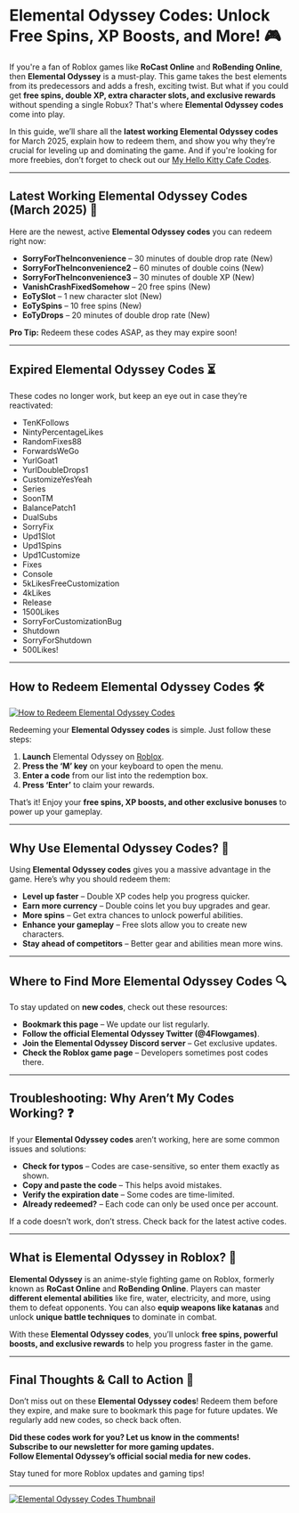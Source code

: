 # Elemental Odyssey Codes: Unlock Free Spins, XP Boosts, and More! 🎮

If you're a fan of Roblox games like **RoCast Online** and **RoBending Online**, then **Elemental Odyssey** is a must-play. This game takes the best elements from its predecessors and adds a fresh, exciting twist. But what if you could get **free spins, double XP, extra character slots, and exclusive rewards** without spending a single Robux? That's where **Elemental Odyssey codes** come into play.

In this guide, we’ll share all the **latest working Elemental Odyssey codes** for March 2025, explain how to redeem them, and show you why they’re crucial for leveling up and dominating the game. And if you're looking for more freebies, don’t forget to check out our [My Hello Kitty Cafe Codes](https://alamstore.com/my-hello-kitty-cafe-codes/).

---

## Latest Working Elemental Odyssey Codes (March 2025) 🎁

Here are the newest, active **Elemental Odyssey codes** you can redeem right now:

- **SorryForTheInconvenience** – 30 minutes of double drop rate (New)
- **SorryForTheInconvenience2** – 60 minutes of double coins (New)
- **SorryForTheInconvenience3** – 30 minutes of double XP (New)
- **VanishCrashFixedSomehow** – 20 free spins (New)
- **EoTySlot** – 1 new character slot (New)
- **EoTySpins** – 10 free spins (New)
- **EoTyDrops** – 20 minutes of double drop rate (New)

**Pro Tip:** Redeem these codes ASAP, as they may expire soon!

---

## Expired Elemental Odyssey Codes ⏳

These codes no longer work, but keep an eye out in case they’re reactivated:

- TenKFollows
- NintyPercentageLikes
- RandomFixes88
- ForwardsWeGo
- YurlGoat1
- YurlDoubleDrops1
- CustomizeYesYeah
- Series
- SoonTM
- BalancePatch1
- DualSubs
- SorryFix
- Upd1Slot
- Upd1Spins
- Upd1Customize
- Fixes
- Console
- 5kLikesFreeCustomization
- 4kLikes
- Release
- 1500Likes
- SorryForCustomizationBug
- Shutdown
- SorryForShutdown
- 500Likes!

---

## How to Redeem Elemental Odyssey Codes 🛠️

[![How to Redeem Elemental Odyssey Codes](https://alamstore.com/wp-content/uploads/2025/03/5-300x169.png)](https://alamstore.com/my-hello-kitty-cafe-codes/)

Redeeming your **Elemental Odyssey codes** is simple. Just follow these steps:

1. **Launch** Elemental Odyssey on [Roblox](https://www.roblox.com/games/12492689493/RACES-Assetto-Street-Racing).
2. **Press the ‘M’ key** on your keyboard to open the menu.
3. **Enter a code** from our list into the redemption box.
4. **Press ‘Enter’** to claim your rewards.

That’s it! Enjoy your **free spins, XP boosts, and other exclusive bonuses** to power up your gameplay.

---

## Why Use Elemental Odyssey Codes? 🚀

Using **Elemental Odyssey codes** gives you a massive advantage in the game. Here’s why you should redeem them:

- **Level up faster** – Double XP codes help you progress quicker.
- **Earn more currency** – Double coins let you buy upgrades and gear.
- **More spins** – Get extra chances to unlock powerful abilities.
- **Enhance your gameplay** – Free slots allow you to create new characters.
- **Stay ahead of competitors** – Better gear and abilities mean more wins.

---

## Where to Find More Elemental Odyssey Codes 🔍

To stay updated on **new codes**, check out these resources:

- **Bookmark this page** – We update our list regularly.
- **Follow the official Elemental Odyssey Twitter (@4Flowgames)**.
- **Join the Elemental Odyssey Discord server** – Get exclusive updates.
- **Check the Roblox game page** – Developers sometimes post codes there.

---

## Troubleshooting: Why Aren’t My Codes Working? ❓

If your **Elemental Odyssey codes** aren’t working, here are some common issues and solutions:

- **Check for typos** – Codes are case-sensitive, so enter them exactly as shown.
- **Copy and paste the code** – This helps avoid mistakes.
- **Verify the expiration date** – Some codes are time-limited.
- **Already redeemed?** – Each code can only be used once per account.

If a code doesn’t work, don’t stress. Check back for the latest active codes.

---

## What is Elemental Odyssey in Roblox? 🌟

**Elemental Odyssey** is an anime-style fighting game on Roblox, formerly known as **RoCast Online** and **RoBending Online**. Players can master **different elemental abilities** like fire, water, electricity, and more, using them to defeat opponents. You can also **equip weapons like katanas** and unlock **unique battle techniques** to dominate in combat.

With these **Elemental Odyssey codes**, you’ll unlock **free spins, powerful boosts, and exclusive rewards** to help you progress faster in the game.

---

## Final Thoughts & Call to Action 📣

Don’t miss out on these **Elemental Odyssey codes**! Redeem them before they expire, and make sure to bookmark this page for future updates. We regularly add new codes, so check back often.

**Did these codes work for you? Let us know in the comments!**  
**Subscribe to our newsletter for more gaming updates.**  
**Follow Elemental Odyssey’s official social media for new codes.**

Stay tuned for more Roblox updates and gaming tips!

---

[![Elemental Odyssey Codes Thumbnail](https://img.youtube.com/vi/3ScYU_kIreI/maxresdefault.jpg)](https://youtu.be/3ScYU_kIreI)

